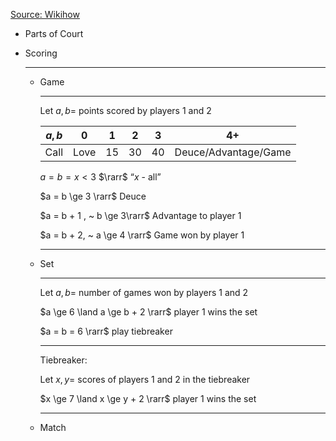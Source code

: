 [Source: Wikihow](https://www.wikihow.com/Play-Tennis)

- Parts of Court
    
- Scoring
    
    ---
    
    - Game
        
        ---
        
        Let $a, b =$ points scored by players 1 and 2
        
        |$a, b$|0|1|2|3|4+|
        |---|---|---|---|---|---|
        |Call|Love|15|30|40|Deuce/Advantage/Game|
        
        $a = b = x < 3$ $\rarr$ “$x$ - all”
        
        $a = b \ge 3 \rarr$ Deuce
        
        $a = b + 1 , ~ b \ge 3\rarr$ Advantage to player 1
        
        $a = b + 2, ~ a \ge 4 \rarr$ Game won by player 1
        
        ---
        
    - Set
        
        ---
        
        Let $a, b =$ number of games won by players 1 and 2
        
        $a \ge 6 \land a \ge b + 2 \rarr$ player 1 wins the set
        
        $a = b = 6 \rarr$ play tiebreaker
        
        ---
        
        Tiebreaker:
        
        Let $x, y =$ scores of players 1 and 2 in the tiebreaker
        
        $x \ge 7 \land x \ge y + 2 \rarr$ player 1 wins the set
        
        ---
        
    - Match